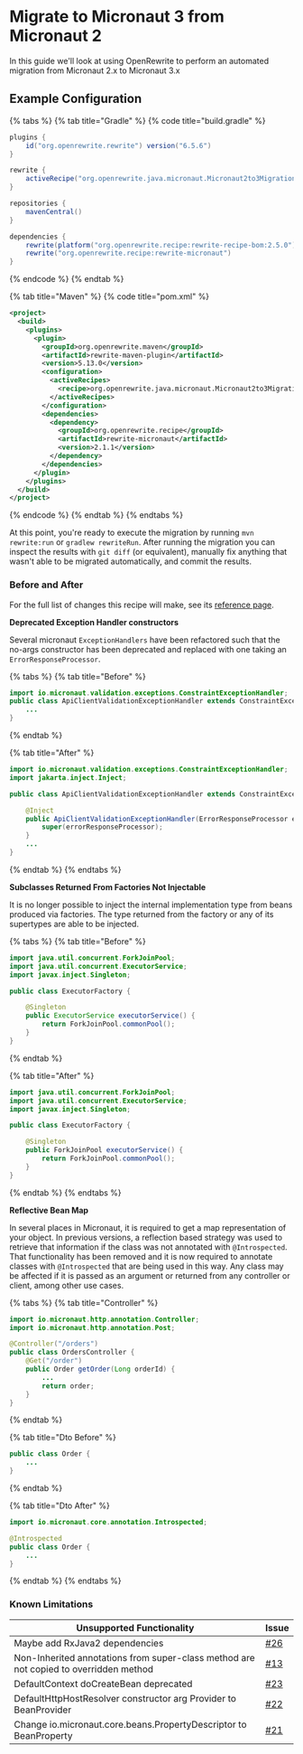 # Migrate to Micronaut 3 from Micronaut 2

In this guide we'll look at using OpenRewrite to perform an automated migration from Micronaut 2.x to Micronaut 3.x

## Example Configuration

{% tabs %}
{% tab title="Gradle" %}
{% code title="build.gradle" %}
```groovy
plugins {
    id("org.openrewrite.rewrite") version("6.5.6")
}

rewrite {
    activeRecipe("org.openrewrite.java.micronaut.Micronaut2to3Migration")
}

repositories {
    mavenCentral()
}

dependencies {
    rewrite(platform("org.openrewrite.recipe:rewrite-recipe-bom:2.5.0"))
    rewrite("org.openrewrite.recipe:rewrite-micronaut")
}
```
{% endcode %}
{% endtab %}

{% tab title="Maven" %}
{% code title="pom.xml" %}
```xml
<project>
  <build>
    <plugins>
      <plugin>
        <groupId>org.openrewrite.maven</groupId>
        <artifactId>rewrite-maven-plugin</artifactId>
        <version>5.13.0</version>
        <configuration>
          <activeRecipes>
            <recipe>org.openrewrite.java.micronaut.Micronaut2to3Migration</recipe>
          </activeRecipes>
        </configuration>
        <dependencies>
          <dependency>
            <groupId>org.openrewrite.recipe</groupId>
            <artifactId>rewrite-micronaut</artifactId>
            <version>2.1.1</version>
          </dependency>
        </dependencies>
      </plugin>
    </plugins>
  </build>
</project>
```
{% endcode %}
{% endtab %}
{% endtabs %}

At this point, you're ready to execute the migration by running `mvn rewrite:run` or `gradlew rewriteRun`. After running the migration you can inspect the results with `git diff` (or equivalent), manually fix anything that wasn't able to be migrated automatically, and commit the results.

### Before and After

For the full list of changes this recipe will make, see its [reference page](/reference/recipes/java/micronaut/micronaut2to3migration.md).

**Deprecated Exception Handler constructors**

Several micronaut `ExceptionHandlers` have been refactored such that the no-args constructor has been deprecated and replaced with one taking an `ErrorResponseProcessor`.

{% tabs %}
{% tab title="Before" %}
```java
import io.micronaut.validation.exceptions.ConstraintExceptionHandler;
public class ApiClientValidationExceptionHandler extends ConstraintExceptionHandler {
    ...
}
```
{% endtab %}

{% tab title="After" %}
```java
import io.micronaut.validation.exceptions.ConstraintExceptionHandler;
import jakarta.inject.Inject;

public class ApiClientValidationExceptionHandler extends ConstraintExceptionHandler {

    @Inject
    public ApiClientValidationExceptionHandler(ErrorResponseProcessor errorResponseProcessor) {
        super(errorResponseProcessor);
    }
    ...
}
```
{% endtab %}
{% endtabs %}

**Subclasses Returned From Factories Not Injectable**

It is no longer possible to inject the internal implementation type from beans produced via factories. The type returned from the factory or any of its supertypes are able to be injected.

{% tabs %}
{% tab title="Before" %}
```java
import java.util.concurrent.ForkJoinPool;
import java.util.concurrent.ExecutorService;
import javax.inject.Singleton;

public class ExecutorFactory {

    @Singleton
    public ExecutorService executorService() {
        return ForkJoinPool.commonPool();
    }
}
```
{% endtab %}

{% tab title="After" %}
```java
import java.util.concurrent.ForkJoinPool;
import java.util.concurrent.ExecutorService;
import javax.inject.Singleton;

public class ExecutorFactory {

    @Singleton
    public ForkJoinPool executorService() {
        return ForkJoinPool.commonPool();
    }
}
```
{% endtab %}
{% endtabs %}

**Reflective Bean Map**

In several places in Micronaut, it is required to get a map representation of your object. In previous versions, a reflection based strategy was used to retrieve that information if the class was not annotated with `@Introspected`. That functionality has been removed and it is now required to annotate classes with `@Introspected` that are being used in this way. Any class may be affected if it is passed as an argument or returned from any controller or client, among other use cases.

{% tabs %}
{% tab title="Controller" %}
```java
import io.micronaut.http.annotation.Controller;
import io.micronaut.http.annotation.Post;

@Controller("/orders")
public class OrdersController {
    @Get("/order")
    public Order getOrder(Long orderId) {
        ...
        return order;
    }
}
```
{% endtab %}

{% tab title="Dto Before" %}
```java
public class Order {
    ...
}
```
{% endtab %}

{% tab title="Dto After" %}
```java
import io.micronaut.core.annotation.Introspected;

@Introspected
public class Order {
    ...
}
```
{% endtab %}
{% endtabs %}

### Known Limitations

| Unsupported Functionality                                                            | Issue                                                             |
| ------------------------------------------------------------------------------------ | ----------------------------------------------------------------- |
| Maybe add RxJava2 dependencies                                                       | [#26](https://github.com/openrewrite/rewrite-micronaut/issues/26) |
| Non-Inherited annotations from super-class method are not copied to overridden method | [#13](https://github.com/openrewrite/rewrite-micronaut/issues/13) |
| DefaultContext doCreateBean deprecated                                               | [#23](https://github.com/openrewrite/rewrite-micronaut/issues/23) |
| DefaultHttpHostResolver constructor arg Provider to BeanProvider                     | [#22](https://github.com/openrewrite/rewrite-micronaut/issues/22) |
| Change io.micronaut.core.beans.PropertyDescriptor to BeanProperty                    | [#21](https://github.com/openrewrite/rewrite-micronaut/issues/21) |
